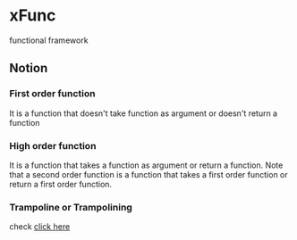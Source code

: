 # xFunc
functional framework

## Notion ##

### First order function ##

It is a function that doesn't take function as argument or doesn't return
a function

### High order function ###

It is a function that takes a function as argument or return a function.
Note that a second order function is a function that takes a first order
function or return a first order function.

### Trampoline or Trampolining ###

check [click here](https://medium.com/@johnmcclean/trampolining-a-practical-guide-for-awesome-java-developers-4b657d9c3076)
